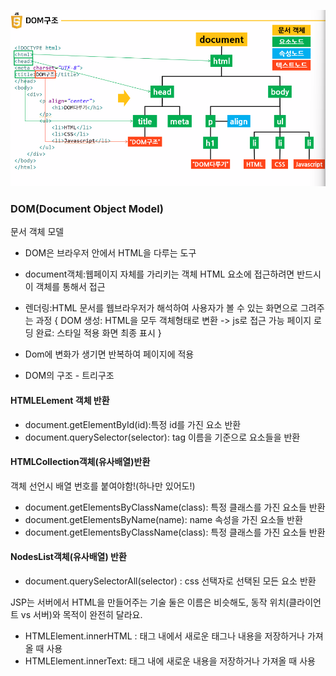 ![alt text](<스크린샷 2025-08-20 101711.png>)


### DOM(Document Object Model)
문서 객체 모델
- DOM은 브라우저 안에서 HTML을 다루는 도구
- document객체:웹페이지 자체를 가리키는 객체
            HTML 요소에 접근하려면 반드시 이 객체를 통해서 접근
- 렌더링:HTML 문서를 웹브라우저가 해석하여 사용자가 볼 수 있는 화면으로 그려주는 과정
{
    DOM 생성: HTML을 모두 객체형태로 변환 -> js로 접근 가능
    페이지 로딩 완료: 스타일 적용 화면 최종 표시
}    
     
- Dom에 변화가 생기면 반복하여 페이지에 적용
- DOM의 구조 - 트리구조

#### HTMLELement 객체 반환
- document.getElementById(id):특정 id를 가진 요소 반환 
- document.querySelector(selector): tag 이름을 기준으로 요소들을 반환 

#### HTMLCollection객체(유사배열)반환
객체 선언시 배열 번호를 붙여야함!(하나만 있어도!)
- document.getElementsByClassName(class): 특정 클래스를 가진 요소들 반환
- document.getElementsByName(name): name 속성을 가진 요소들 반환
- document.getElementsByClassName(class): 특정 클래스를 가진 요소들 반환

#### NodesList객체(유사배열) 반환
- document.querySelectorAll(selector) : css 선택자로 선택된 모든 요소 반환

JSP는 서버에서 HTML을 만들어주는 기술
둘은 이름은 비슷해도, 동작 위치(클라이언트 vs 서버)와 목적이 완전히 달라요.

- HTMLElement.innerHTML : 태그 내에서 새로운 태그나 내용을 저장하거나 가져올 때 사용
- HTMLElement.innerText: 태그 내에 새로운 내용을 저장하거나 가져올 때 사용
